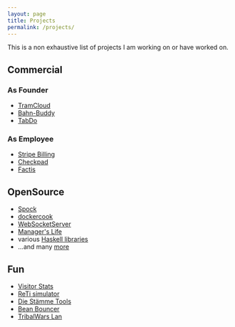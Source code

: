 ```yaml
---
layout: page
title: Projects
permalink: /projects/
---
```


This is a non exhaustive list of projects I am working on or have worked on.

## Commercial

### As Founder
* [TramCloud][tc]
* [Bahn-Buddy][bbuddy]
* [TabDo][tabdo]

### As Employee
* [Stripe Billing][stripe-billing]
* [Checkpad][cpmed]
* [Factis][factis]

## OpenSource
* [Spock][spock]
* [dockercook][dockercook]
* [WebSocketServer][websocketserver]
* [Manager's Life][managerslife]
* various [Haskell libraries][hackage]
* ...and many [more][github]

## Fun
* [Visitor Stats][visitorstats]
* [ReTi simulator][reti]
* [Die Stämme Tools][dstools]
* [Bean Bouncer][beanbouncer]
* [TribalWars Lan][twlan]

[tc]: https://www.tramcloud.net
[bbuddy]: https://partner.bahn-buddy.de/link/7f11cebf-2b4f-47b3-a9b1-c14ffe632ddb
[tabdo]: http://www.tabdo.net
[spock]: http://www.spock.li
[dockercook]: https://github.com/factisresearch/dockercook
[managerslife]: https://github.com/agrafix/managerslife
[websocketserver]: http://websocketserver.de
[reti]: http://reti.agrafix.net
[github]: https://github.com/agrafix?tab=repositories
[dstools]: http://dstools.agrafix.net/
[visitorstats]: http://visitor-stats.de
[beanbouncer]: https://itunes.apple.com/de/app/bean-bouncer/id939456519
[hackage]: http://hackage.haskell.org/user/AlexanderThiemann
[cpmed]: http://cpmed.de
[factis]: http://factis.de/
[twlan]: http://twlan.org
[stripe-billing]: https://stripe.com/billing
